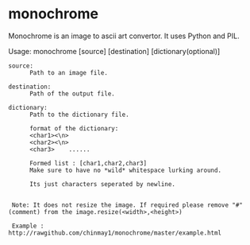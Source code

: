 monochrome
==========
Monochrome is an image to ascii art convertor.
It uses Python and PIL.

Usage:
    monochrome [source] [destination] [dictionary(optional)]
    
    source:
          Path to an image file.
    
    destination:
          Path of the output file.
    
    dictionary:
          Path to the dictionary file.
          
          format of the dictionary:
          <char1><\n>
          <char2><\n>
          <char3>    ......
          
          Formed list : [char1,char2,char3]
          Make sure to have no *wild* whitespace lurking around.
          
          Its just characters seperated by newline.
          
          
     Note: It does not resize the image. If required please remove "#" (comment) from the image.resize(<width>,<height>) 
     
     Example : http://rawgithub.com/chinmay1/monochrome/master/example.html
